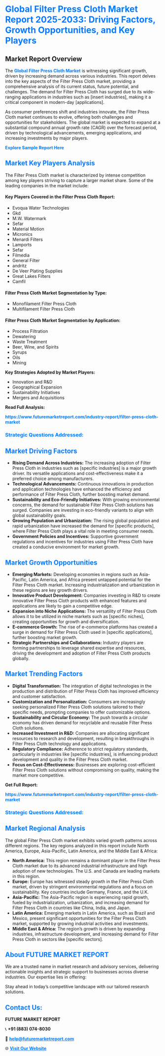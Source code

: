<h1 style="color: #007BFF;">Global Filter Press Cloth Market Report 2025-2033: Driving Factors, Growth Opportunities, and Key Players</h1>

<section id="overview">
<h2>Market Report Overview</h2>
<p>The <a href="https://www.futuremarketreport.com/industry-report/filter-press-cloth-market" style="color: #007BFF; text-decoration: none;"><strong>Global Filter Press Cloth Market</strong></a> is witnessing significant growth, driven by increasing demand across various industries. This report delves into the key aspects of the Filter Press Cloth market, providing a comprehensive analysis of its current status, future potential, and challenges. The demand for Filter Press Cloth has surged due to its wide-ranging applications in industries such as [insert industries], making it a critical component in modern-day [applications].</p>
<p>As consumer preferences shift and industries innovate, the Filter Press Cloth market continues to evolve, offering both challenges and opportunities for stakeholders. The global market is expected to expand at a substantial compound annual growth rate (CAGR) over the forecast period, driven by technological advancements, emerging applications, and increasing investments by major players.</p>
</section>

<section id="overview">
<p><a href="https://www.futuremarketreport.com/request-sample/reportId=31398" style="color: #007BFF; text-decoration: none;"><strong>Explore Sample Report Here</strong></a></p>
</section>

<section id="key-players">
<h2 style="color: #007BFF;">Market Key Players Analysis</h2>
<p>The Filter Press Cloth market is characterized by intense competition among key players striving to capture a larger market share. Some of the leading companies in the market include:</p>
<h4>Key Players Covered in the Filter Press Cloth Report:</h4>
<ul><li>Evoqua Water Technologies</li><li>Gkd</li><li>M.W. Watermark</li><li>Sefar</li><li>Material Motion</li><li>Micronics</li><li>Menardi Filters</li><li>Lamports</li><li>Sefar</li><li>Filmedia</li><li>General Filter</li><li>andritz</li><li>De Veer Plating Supplies</li><li>Great Lakes Filters</li><li>Camfil</li></ul>
<h4>Filter Press Cloth Market Segmentation by Type:</h4>
<ul><li>Monofilament Filter Press Cloth</li><li>Multifilament Filter Press Cloth</li></ul>

<h4>Filter Press Cloth Market Segmentation by Application:</h4>
<ul><li>Process Filtration</li><li>Dewatering</li><li>Waste Treatment</li><li>Beer, Wine, and Spirits</li><li>Syrups</li><li>Oils</li><li>Mining</li></ul>
<p><strong>Key Strategies Adopted by Market Players:</strong></p>
<ul>
<li>Innovation and R&D</li>
<li>Geographical Expansion</li>
<li>Sustainability Initiatives</li>
<li>Mergers and Acquisitions</li>
</ul>
</section>

<section>
<p><strong>Read Full Analysis: </strong></p><a href="https://www.futuremarketreport.com/industry-report/filter-press-cloth-market" style="color: #007BFF; text-decoration: none;"><strong>https://www.futuremarketreport.com/industry-report/filter-press-cloth-market</strong></a>
<h3 style="color: #007BFF;">Strategic Questions Addressed:</h3>
</section>

<section id="driving-factors">
<h2 style="color: #007BFF;">Market Driving Factors</h2>
<ul>
<li><strong>Rising Demand Across Industries:</strong> The increasing adoption of Filter Press Cloth in industries such as [specific industries] is a major growth driver. Its versatile applications and cost-effectiveness make it a preferred choice among manufacturers.</li>
<li><strong>Technological Advancements:</strong> Continuous innovations in production and application technologies have enhanced the efficiency and performance of Filter Press Cloth, further boosting market demand.</li>
<li><strong>Sustainability and Eco-Friendly Initiatives:</strong> With growing environmental concerns, the demand for sustainable Filter Press Cloth solutions has surged. Companies are investing in eco-friendly variants to align with global sustainability goals.</li>
<li><strong>Growing Population and Urbanization:</strong> The rising global population and rapid urbanization have increased the demand for [specific products], where Filter Press Cloth plays a vital role in meeting consumer needs.</li>
<li><strong>Government Policies and Incentives:</strong> Supportive government regulations and incentives for industries using Filter Press Cloth have created a conducive environment for market growth.</li>
</ul>
</section>

<section id="growth-opportunities">
<h2 style="color: #007BFF;">Market Growth Opportunities</h2>
<ul>
<li><strong>Emerging Markets:</strong> Developing economies in regions such as Asia-Pacific, Latin America, and Africa present untapped potential for the Filter Press Cloth market. Increasing industrialization and urbanization in these regions are key growth drivers.</li>
<li><strong>Innovative Product Development:</strong> Companies investing in R&D to create innovative Filter Press Cloth products with enhanced features and applications are likely to gain a competitive edge.</li>
<li><strong>Expansion into Niche Applications:</strong> The versatility of Filter Press Cloth allows it to be utilized in niche markets such as [specific niches], creating opportunities for growth and diversification.</li>
<li><strong>E-commerce Growth:</strong> The rise of e-commerce platforms has created a surge in demand for Filter Press Cloth used in [specific applications], further boosting market growth.</li>
<li><strong>Strategic Partnerships and Collaborations:</strong> Industry players are forming partnerships to leverage shared expertise and resources, driving the development and adoption of Filter Press Cloth products globally.</li>
</ul>
</section>

<section id="trending-factors">
<h2 style="color: #007BFF;">Market Trending Factors</h2>
<ul>
<li><strong>Digital Transformation:</strong> The integration of digital technologies in the production and distribution of Filter Press Cloth has improved efficiency and customer satisfaction.</li>
<li><strong>Customization and Personalization:</strong> Consumers are increasingly seeking personalized Filter Press Cloth solutions tailored to their specific needs, prompting companies to offer customizable options.</li>
<li><strong>Sustainability and Circular Economy:</strong> The push towards a circular economy has driven demand for recyclable and reusable Filter Press Cloth solutions.</li>
<li><strong>Increased Investment in R&D:</strong> Companies are allocating significant resources to research and development, resulting in breakthroughs in Filter Press Cloth technology and applications.</li>
<li><strong>Regulatory Compliance:</strong> Adherence to strict regulatory standards, particularly in industries like [specific industries], is influencing product development and quality in the Filter Press Cloth market.</li>
<li><strong>Focus on Cost-Effectiveness:</strong> Businesses are exploring cost-efficient Filter Press Cloth solutions without compromising on quality, making the market more competitive.</li>
</ul>
</section>

<section>
<p><strong>Get Full Report: </strong></p><a href="https://www.futuremarketreport.com/industry-report/filter-press-cloth-market" style="color: #007BFF; text-decoration: none;"><strong>https://www.futuremarketreport.com/industry-report/filter-press-cloth-market</strong></a>
<h3 style="color: #007BFF;">Strategic Questions Addressed:</h3>
</section>


<section id="regional-analysis">
<h2 style="color: #007BFF;">Market Regional Analysis</h2>
<p>The global Filter Press Cloth market exhibits varied growth patterns across different regions. The key regions analyzed in this report include North America, Europe, Asia-Pacific, Latin America, and the Middle East & Africa:</p>
<ul>
<li><strong>North America:</strong> This region remains a dominant player in the Filter Press Cloth market due to its advanced industrial infrastructure and high adoption of new technologies. The U.S. and Canada are leading markets in this region.</li>
<li><strong>Europe:</strong> Europe has witnessed steady growth in the Filter Press Cloth market, driven by stringent environmental regulations and a focus on sustainability. Key countries include Germany, France, and the U.K.</li>
<li><strong>Asia-Pacific:</strong> The Asia-Pacific region is experiencing rapid growth, fueled by industrialization, urbanization, and increasing demand for Filter Press Cloth in countries like China, India, and Japan.</li>
<li><strong>Latin America:</strong> Emerging markets in Latin America, such as Brazil and Mexico, present significant opportunities for the Filter Press Cloth market, supported by growing industrial activities and investments.</li>
<li><strong>Middle East & Africa:</strong> The region’s growth is driven by expanding industries, infrastructure development, and increasing demand for Filter Press Cloth in sectors like [specific sectors].</li>
</ul>
</section>

<footer>
<h2 style="color: #007BFF;">About FUTURE MARKET REPORT</h2>
<p>We are a trusted name in market research and advisory services, delivering actionable insights and strategic support to businesses across diverse industries. Our expertise lies in offering:</p>

<p>Stay ahead in today’s competitive landscape with our tailored research solutions.</p>

<h2 style="color: #007BFF;">Contact Us:</h2>
<p><strong>FUTURE MARKET REPORT</strong></p>
<p>📞 <strong>+91 (883) 074-8030</strong></p>
<p>📧 <strong><a href="mailto:help@futuremarketreport.com" style="color: #007BFF;">help@futuremarketreport.com</a></strong></p>
<p>🌐 <strong><a href="https://www.futuremarketreport.com/" style="color: #007BFF;">Visit Our Website</a></strong></p>
</footer>